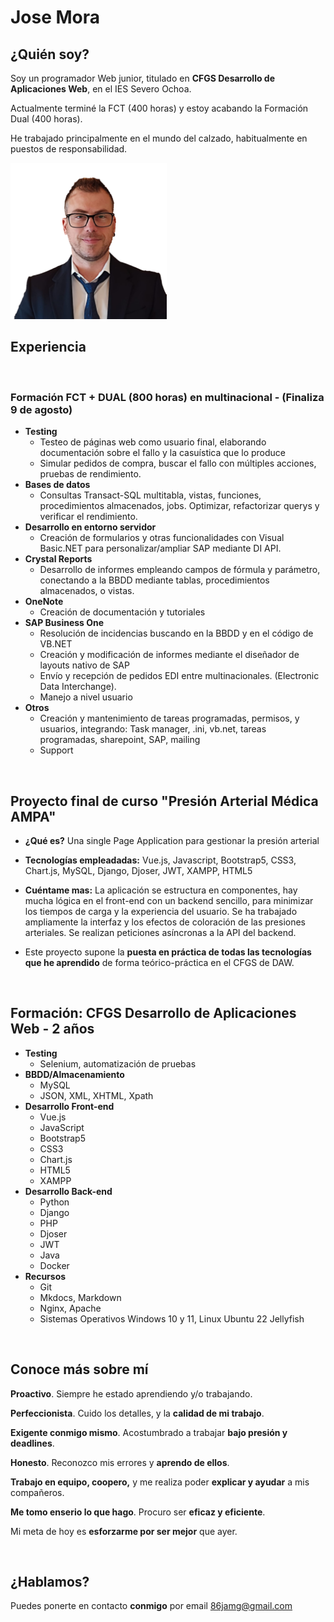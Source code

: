 # Jose Mora

## ¿Quién soy?

Soy un programador Web junior, titulado en **CFGS Desarrollo de Aplicaciones Web**, en el IES Severo Ochoa. 

Actualmente terminé la FCT (400 horas) y estoy acabando la Formación Dual (400 horas).

He trabajado principalmente en el mundo del calzado, habitualmente en puestos de responsabilidad.

<img src="a.png" alt="mi_foto" width="250"/>

<br/>

## Experiencia

<br/>

### Formación FCT + DUAL (800 horas) en multinacional - (Finaliza 9 de agosto)
* **Testing**
	* Testeo de páginas web como usuario final, elaborando documentación sobre el fallo y la casuística que lo produce
	* Simular pedidos de compra, buscar el fallo con múltiples acciones, pruebas de rendimiento.
* **Bases de datos**
	* Consultas Transact-SQL multitabla, vistas, funciones, procedimientos almacenados, jobs. Optimizar, refactorizar querys y verificar el rendimiento.
* **Desarrollo en entorno servidor**
	* Creación de formularios y otras funcionalidades con Visual Basic.NET para personalizar/ampliar SAP mediante DI API.
* **Crystal Reports**
	* Desarrollo de informes empleando campos de fórmula y parámetro, conectando a la BBDD mediante tablas, procedimientos almacenados, o vistas.
* **OneNote**
	* Creación de documentación y tutoriales
* **SAP Business One**
	* Resolución de incidencias buscando en la BBDD y en el código de VB.NET
	* Creación y modificación de informes mediante el diseñador de layouts nativo de SAP
	* Envío y recepción de pedidos EDI entre multinacionales. (Electronic Data Interchange).
	* Manejo a nivel usuario
* **Otros**
	* Creación y mantenimiento de tareas programadas, permisos, y usuarios, integrando: Task manager, .ini, vb.net, tareas programadas, sharepoint, SAP, mailing
	* Support

<br/>

## Proyecto final de curso "Presión Arterial Médica AMPA"

* **¿Qué es?** Una single Page Application para gestionar la presión arterial

* **Tecnologías empleadadas:** Vue.js, Javascript, Bootstrap5, CSS3, Chart.js, MySQL, Django, Djoser, JWT, XAMPP, HTML5

* **Cuéntame mas:** La aplicación se estructura en componentes, hay mucha lógica en el front-end con un backend sencillo, para minimizar los tiempos de carga y la experiencia del usuario. Se ha trabajado ampliamente la interfaz y los efectos de coloración de las presiones arteriales. Se realizan peticiones asíncronas a la API del backend.

* Este proyecto supone la **puesta en práctica de todas las tecnologías que he aprendido** de forma teórico-práctica en el CFGS de DAW.

<br/>

## Formación: CFGS Desarrollo de Aplicaciones Web - 2 años
* **Testing**
	* Selenium, automatización de pruebas
* **BBDD/Almacenamiento**
	* MySQL
	* JSON, XML, XHTML, Xpath
* **Desarrollo Front-end**
	* Vue.js
	* JavaScript
	* Bootstrap5
	* CSS3
	* Chart.js
	* HTML5
	* XAMPP
* **Desarrollo Back-end**
	* Python
	* Django
	* PHP
	* Djoser
	* JWT
	* Java
	* Docker
* **Recursos**
	* Git
	* Mkdocs, Markdown
	* Nginx, Apache
	* Sistemas Operativos Windows 10 y 11, Linux Ubuntu 22 Jellyfish

<br/>

## Conoce más sobre mí

**Proactivo**. Siempre he estado aprendiendo y/o trabajando.

**Perfeccionista**. Cuido los detalles, y la **calidad de mi trabajo**.

**Exigente conmigo mismo**. Acostumbrado a trabajar **bajo presión y deadlines**.

**Honesto**. Reconozco mis errores y **aprendo de ellos**. 

**Trabajo en equipo, coopero,** y me realiza poder **explicar y ayudar** a mis compañeros.

**Me tomo enserio lo que hago**. Procuro ser **eficaz y eficiente**.

Mi meta de hoy es **esforzarme por ser mejor** que ayer.

<br/>

## ¿Hablamos?

Puedes ponerte en contacto **conmigo** por email [86jamg@gmail.com](mailto:86jamg@gmail.com)

